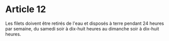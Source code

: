 # Article 12

Les filets doivent être retirés de l'eau et disposés à terre pendant 24 heures par semaine, du samedi soir à dix-huit heures au dimanche soir à dix-huit heures.
